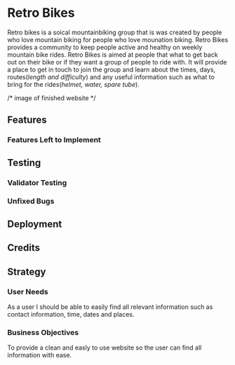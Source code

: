 # Retro Bikes
 Retro bikes is a soical mountainbiking group that is was created by people who love mountain biking for people who love mounation biking. Retro Bikes provides a community to keep people active and healthy on weekly mountain bike rides. Retro Bikes is aimed at people that what to get back out on their bike or if they want a group of people to ride with. It will provide a place to get in touch to join the group and learn about the times, days, routes(*length and difficulty*) and any useful information such as what to bring for the rides(*helmet, water, spare tube*). 

/* image of finished website */

## Features

###  Features Left to Implement

## Testing

### Validator Testing

### Unfixed Bugs

## Deployment

## Credits

## Strategy 

### User Needs 

As a user I should be able to easily find all relevant information such as contact information, time, dates and places.

### Business Objectives

To provide a clean and easly to use website so the user can find all information with ease.